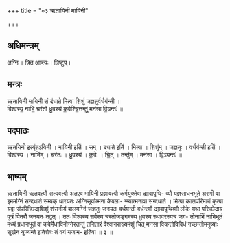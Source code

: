 +++
title = "०३ ऋतायिनी मायिनी"

+++
## अधिमन्त्रम्
अग्निः। त्रित आप्त्यः। त्रिष्टुप्।

## मन्त्रः
ऋ॒ता॒यिनी॑ मा॒यिनी॒ सं द॑धाते मि॒त्वा शिशुं॑ जज्ञतुर्व॒र्धय॑न्ती ।  
विश्व॑स्य॒ नाभिं॒ चर॑तो ध्रु॒वस्य॑ क॒वेश्चि॒त्तन्तुं॒ मन॑सा वि॒यन्तः॑ ॥

## पदपाठः
ऋ॒त॒यिनी॒ इत्यृ॑त॒ऽयिनी॑ । मा॒यिनी॒ इति॑ । सम् । द॒धा॒ते॒ इति॑ । मि॒त्वा । शिशु॑म् । ज॒ज्ञ॒तुः॒ । व॒र्धय॑न्ती॒ इति॑ ।  
विश्व॑स्य । नाभि॑म् । चर॑तः । ध्रु॒वस्य॑ । क॒वेः । चि॒त् । तन्तु॑म् । मन॑सा । वि॒ऽयन्तः॑ ॥

## भाष्यम्
ऋतायिनी ऋतवत्यौ सत्यवत्यौ अतएव मायिनी प्रज्ञावत्यौ कर्मयुक्तेवा द्यावापृथि- व्यौ यज्ञसाधनभूते अरणी वा इममग्निं सन्दधाते सम्यक् धारयतः अग्निसूर्यात्मना केवला- ग्न्यात्मनावा सन्दधाते । मित्वा कालपरिमाणं कृत्वा यद्वा संपरिच्छिद्यशिशुं शंसनीयं बालमग्निं जज्ञतुः जनयतः वर्धयन्ती वर्धन्त्यौ द्यावापृथिव्यौ लोके यथा परिच्छेदाय पुत्रं पितरौ जनयतः तद्वत् । ततः विश्वस्य सर्वस्य चरतोजङ्गमस्य ध्रुवस्य स्थावरस्यच जग- तोनाभिं नाभिभूतं मध्यं प्रधानभूतं वा कवेर्मेधाविनोग्नेस्तन्तुं तनितारं वैश्वानराख्यमंशुं चित् मनसा वियन्तोविविधं गच्छन्तोमनुष्याः सुखेन युज्यन्ते इतिशेषः तं वयं यजाम- इतिवा ॥ ३ ॥